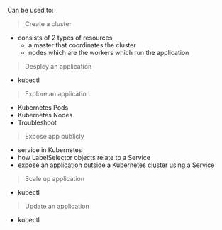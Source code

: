 
Can be used to:

> Create a cluster
  * consists of 2 types of resources 
      - a master that coordinates the cluster
      - nodes which are the workers which run the application
      
> Desploy an application
  * kubectl
  
> Explore an application
  * Kubernetes Pods
  * Kubernetes Nodes
  * Troubleshoot
  
> Expose app publicly
  * service in Kubernetes
  * how LabelSelector objects relate to a Service
  * expose an application outside a Kubernetes cluster using a Service
  
> Scale up application
 * kubectl
> Update an application
 * kubectl
